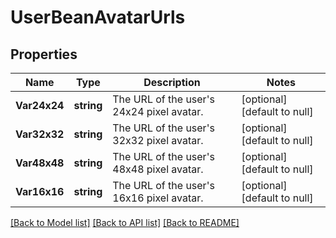 # UserBeanAvatarUrls

## Properties
Name | Type | Description | Notes
------------ | ------------- | ------------- | -------------
**Var24x24** | **string** | The URL of the user&#x27;s 24x24 pixel avatar. | [optional] [default to null]
**Var32x32** | **string** | The URL of the user&#x27;s 32x32 pixel avatar. | [optional] [default to null]
**Var48x48** | **string** | The URL of the user&#x27;s 48x48 pixel avatar. | [optional] [default to null]
**Var16x16** | **string** | The URL of the user&#x27;s 16x16 pixel avatar. | [optional] [default to null]

[[Back to Model list]](../README.md#documentation-for-models) [[Back to API list]](../README.md#documentation-for-api-endpoints) [[Back to README]](../README.md)

